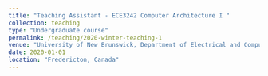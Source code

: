 ```yaml
---
title: "Teaching Assistant - ECE3242 Computer Architecture I "
collection: teaching
type: "Undergraduate course"
permalink: /teaching/2020-winter-teaching-1
venue: "University of New Brunswick, Department of Electrical and Computer Engineering"
date: 2020-01-01
location: "Fredericton, Canada"
---
```

